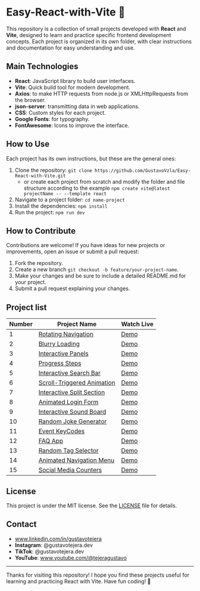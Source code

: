 # Easy-React-with-Vite 🚀

This repository is a collection of small projects developed with **React** and **Vite**, designed to learn and practice specific frontend development concepts. Each project is organized in its own folder, with clear instructions and documentation for easy understanding and use.

## Main Technologies

- **React**: JavaScript library to build user interfaces.
- **Vite**: Quick build tool for modern development.
- **Axios**: to make HTTP requests from node.js or XMLHttpRequests from the browser.
- **json-server**: transmitting data in web applications.
- **CSS**: Custom styles for each project.
- **Google Fonts**: for typography.
- **FontAwesome**: Icons to improve the interface.

## How to Use

Each project has its own instructions, but these are the general ones:

1. Clone the repository: `git clone https://github.com/GustavoVzla/Easy-React-with-Vite.git`
   - or create each project from scratch and modify the folder and file structure according to the example `npm create vite@latest projectName -- --template react`
2. Navigate to a project folder: `cd name-project`
3. Install the dependencies: `npm install`
4. Run the project: `npm run dev`

## How to Contribute

Contributions are welcome! If you have ideas for new projects or improvements, open an issue or submit a pull request:

1. Fork the repository.
2. Create a new branch `git checkout -b feature/your-project-name`.
3. Make your changes and be sure to include a detailed README.md for your project.
4. Submit a pull request explaining your changes.

## Project list

| Number | Project Name                                             | Watch Live                                               |
| ------ | -------------------------------------------------------- | -------------------------------------------------------- |
| 1      | [Rotating Navigation](rotating-navigation)               | [Demo](https://rotating-navigation-zeta.vercel.app/)     |
| 2      | [Blurry Loading](blurry-loading)                         | [Demo](https://blurry-loading-delta.vercel.app/)         |
| 3      | [Interactive Panels](interactive-panels)                 | [Demo](https://interactive-panels.vercel.app/)           |
| 4      | [Progress Steps](progress-steps)                         | [Demo](https://progress-steps-psi.vercel.app/)           |
| 5      | [Interactive Search Bar](interactive-search-bar)         | [Demo](https://interactive-search-bar.vercel.app/)       |
| 6      | [Scroll-Triggered Animation](scroll-triggered-animation) | [Demo](https://scroll-triggered-animation.vercel.app/)   |
| 7      | [Interactive Split Section](interactive-split-section)   | [Demo](https://interactive-split-section.vercel.app/)    |
| 8      | [Animated Login Form](animated-login-form)               | [Demo](https://animated-login-form-ten.vercel.app/)      |
| 9      | [Interactive Sound Board](interactive-sound-board)       | [Demo](https://interactive-sound-board.vercel.app/)      |
| 10     | [Random Joke Generator](random-joke-generator)           | [Demo](https://random-joke-generator-brown.vercel.app/)  |
| 11     | [Event KeyCodes](event-keycodes)                         | [Demo](https://event-keycodes-brown.vercel.app/)         |
| 12     | [FAQ App](faq-app)                                       | [Demo](https://faq-app-rose.vercel.app/)                 |
| 13     | [Random Tag Selector](random-tag-selector)               | [Demo](https://random-tag-selector.vercel.app/)          |
| 14     | [Animated Navigation Menu](animated-navigation-menu)     | [Demo](https://animated-navigation-menu-six.vercel.app/) |
| 15     | [Social Media Counters](social-media-counters)           | [Demo](https://social-media-counters-beta.vercel.app/)   |

## License

This project is under the MIT license. See the [LICENSE](LICENSE) file for details.

## Contact

- www.linkedin.com/in/gustavotejera
- **Instagram**: @gustavotejera.dev
- **TikTok**: @gustavotejera.dev
- **YouTube**: www.youtube.com/@tejeragustavo

---

Thanks for visiting this repository! I hope you find these projects useful for learning and practicing React with Vite. Have fun coding! 🚀
